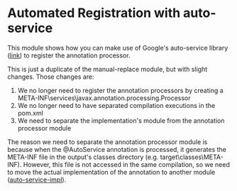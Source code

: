 # Automated Registration with auto-service

This module shows how you can make use of Google's auto-service library ([link](https://github.com/google/auto/tree/main/service))
to register the annotation processor.

This is just a duplicate of the manual-replace module, but with slight changes. Those changes are:
1. We no longer need to register the annotation processors by creating a META-INF\services\javax.annotation.processing.Processor
2. We no longer need to have separated compilation executions in the pom.xml
3. We need to separate the implementation's module from the annotation processor module

The reason we need to separate the annotation processor module is because when the @AutoService annotation
is processed, it generates the META-INF file in the output's classes directory (e.g. target\classes\META-INF).
However, this file is not accessed in the same compilation, so we need to move the actual implementation of the 
annotation to another module ([auto-service-impl](https://github.com/joshuaxu71/annotation/tree/auto-service/auto-service-impl)).